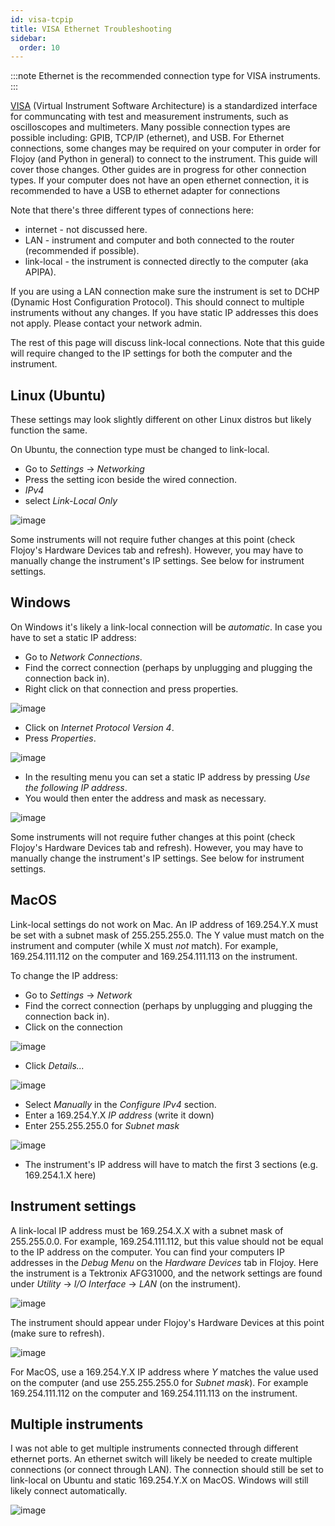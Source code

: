 ```yaml
---
id: visa-tcpip
title: VISA Ethernet Troubleshooting
sidebar:
  order: 10
---
```


:::note
Ethernet is the recommended connection type for VISA instruments.
:::

[VISA](https://en.wikipedia.org/wiki/Virtual_instrument_software_architecture) (Virtual Instrument Software Architecture) is a standardized interface for communcating with test and measurement instruments, such as oscilloscopes and multimeters. Many possible connection types are possible including: GPIB, TCP/IP (ethernet), and USB. For Ethernet connections, some changes may be required on your computer in order for Flojoy (and Python in general) to connect to the instrument. This guide will cover those changes. Other guides are in progress for other connection types. If your computer does not have an open ethernet connection, it is recommended to have a USB to ethernet adapter for connections

Note that there's three different types of connections here:

- internet - not discussed here.
- LAN - instrument and computer and both connected to the router (recommended if possible).
- link-local - the instrument is connected directly to the computer (aka APIPA).

If you are using a LAN connection make sure the instrument is set to DCHP (Dynamic Host Configuration Protocol). This should connect to multiple instruments without any changes. If you have static IP addresses this does not apply. Please contact your network admin.

The rest of this page will discuss link-local connections. Note that this guide will require changed to the IP settings for both the computer and the instrument.

## Linux (Ubuntu)

These settings may look slightly different on other Linux distros but likely function the same.

On Ubuntu, the connection type must be changed to link-local.

- Go to *Settings* -> *Networking*
- Press the setting icon beside the wired connection.
- *IPv4*
- select *Link-Local Only*

![image](https://res.cloudinary.com/dhopxs1y3/image/upload/v1704736174/flojoy-docs/ethernet/ubuntu-link-local.png)

Some instruments will not require futher changes at this point (check Flojoy's Hardware Devices tab and refresh). However, you may have to manually change the instrument's IP settings. See below for instrument settings.

## Windows

On Windows it's likely a link-local connection will be *automatic*. In case you have to set a static IP address:

- Go to *Network Connections*.
- Find the correct connection (perhaps by unplugging and plugging the connection back in).
- Right click on that connection and press properties.

![image](https://res.cloudinary.com/dhopxs1y3/image/upload/v1704736174/flojoy-docs/ethernet/windows-settings-1.png)

- Click on *Internet Protocol Version 4*.
- Press *Properties*.

![image](https://res.cloudinary.com/dhopxs1y3/image/upload/v1704736174/flojoy-docs/ethernet/windows-settings-2.png)

- In the resulting menu you can set a static IP address by pressing *Use the following IP address*.
- You would then enter the address and mask as necessary.

![image](https://res.cloudinary.com/dhopxs1y3/image/upload/v1704736174/flojoy-docs/ethernet/windows-settings-3.png)

Some instruments will not require futher changes at this point (check Flojoy's Hardware Devices tab and refresh). However, you may have to manually change the instrument's IP settings. See below for instrument settings.

## MacOS

Link-local settings do not work on Mac. An IP address of 169.254.Y.X must be set with a subnet mask of 255.255.255.0. The Y value must match on the instrument and computer (while X must *not* match). For example, 169.254.111.112 on the computer and 169.254.111.113 on the instrument.

To change the IP address:

- Go to *Settings* -> *Network*
- Find the correct connection (perhaps by unplugging and plugging the connection back in).
- Click on the connection

![image](https://res.cloudinary.com/dhopxs1y3/image/upload/v1704736174/flojoy-docs/ethernet/mac-ethernet.png)

- Click *Details...*

![image](https://res.cloudinary.com/dhopxs1y3/image/upload/v1704736174/flojoy-docs/ethernet/mac-details.png)

- Select *Manually* in the *Configure IPv4* section.
- Enter a 169.254.Y.X *IP address* (write it down)
- Enter 255.255.255.0 for *Subnet mask*

![image](https://res.cloudinary.com/dhopxs1y3/image/upload/v1704736174/flojoy-docs/ethernet/mac-ipv4.png)

- The instrument's IP address will have to match the first 3 sections (e.g. 169.254.1.X here)

## Instrument settings

A link-local IP address must be 169.254.X.X with a subnet mask of 255.255.0.0. For example, 169.254.111.112, but this value should not be equal to the IP address on the computer. You can find your computers IP addresses in the *Debug Menu* on the *Hardware Devices* tab in Flojoy. Here the instrument is a Tektronix AFG31000, and the network settings are found under *Utility* -> *I/O Interface* -> *LAN* (on the instrument).

![image](https://res.cloudinary.com/dhopxs1y3/image/upload/v1704736174/flojoy-docs/ethernet/afg-settings.jpg)

The instrument should appear under Flojoy's Hardware Devices at this point (make sure to refresh).

![image](https://res.cloudinary.com/dhopxs1y3/image/upload/v1704736174/flojoy-docs/ethernet/one-device.png)

For MacOS, use a 169.254.Y.X IP address where *Y* matches the value used on the computer (and use 255.255.255.0 for *Subnet mask*). For example 169.254.111.112 on the computer and 169.254.111.113 on the instrument.

## Multiple instruments

I was not able to get multiple instruments connected through different ethernet ports. An ethernet switch will likely be needed to create multiple connections (or connect through LAN). The connection should still be set to link-local on Ubuntu and static 169.254.Y.X on MacOS. Windows will still likely connect automatically.

![image](https://res.cloudinary.com/dhopxs1y3/image/upload/v1704736174/flojoy-docs/ethernet/two-devices.png)
